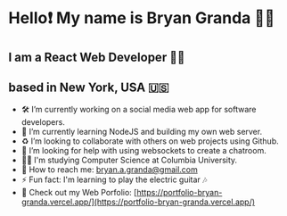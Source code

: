 # Hello❗ My name is Bryan Granda 🧑🏻
## I am a React Web Developer 👨‍🔬 
## based in New York, USA 🇺🇸

- 🛠️ I’m currently working on a social media web app for software developers.
- 🧠 I’m currently learning NodeJS and building my own web server.
- ♻️ I’m looking to collaborate with others on web projects using Github.
- 💭 I’m looking for help with using websockets to create a chatroom.
- 👩‍💻 I'm studying Computer Science at Columbia University.
- 📧 How to reach me: [bryan.a.granda@gmail.com](bryan.a.granda@gmail.com)
- ⚡ Fun fact: I'm learning to play the electric guitar 🎶
- 🫴 Check out my Web Porfolio: [https://portfolio-bryan-granda.vercel.app/](https://portfolio-bryan-granda.vercel.app/)

